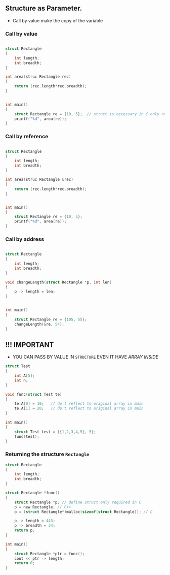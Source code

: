 ## Structure as Parameter.

- Call by value make the copy of the variable 

### Call by value

```C

struct Rectangle
{
    int length;
    int breadth; 
}

int area(struc Rectangle rec)
{
    return (rec.length*rec.breadth);
}


int main()
{
    struct Rectangle re = {10, 5};  // struct is necessary in C only not in C++
    printf("%d", area(re));
}
```

### Call by reference

```C++

struct Rectangle
{
    int length;
    int breadth; 
}

int area(struc Rectangle &rec)
{
    return (rec.length*rec.breadth);
}


int main()
{
    struct Rectangle re = {10, 5};
    printf("%d", area(re));
}
```

### Call by address

```C

struct Rectangle
{
    int length;
    int breadth; 
}

void changeLength(struct Rectangle *p, int len)
{
    p -> length = len;
}


int main()
{
    struct Rectangle re = {105, 55};
    changeLength(&re, 54);
}
```

## !!! IMPORTANT

- YOU CAN PASS BY VALUE IN `STRUCTURE` EVEN IT HAVE _ARRAY INSIDE_


```C
struct Test
{
    int A[5];
    int n;
}

void func(struct Test te)
{
    te.A[0] = 10;   // do't reflect to original array in main
    te.A[1] = 20;   // do't reflect to original array in main
}

int main()
{
    struct Test test = {{1,2,3,4,5}, 5};
    func(test);
}
```
### Returning the structure `Rectangle`
```C
struct Rectangle
{
    int length;
    int breadth;
}

struct Rectangle *func()
{
    struct Rectangle *p; // define struct only required in C
    p = new Rectangle; // C++
    p = (struct Rectangle*)malloc(sizeof(struct Rectangle)); // C

    p -> length = 443;
    p -> breadth = 34;
    return p;
}

int main()
{
    struct Rectangle *ptr = func();
    cout << ptr -> length;
    return 0;
}

```
